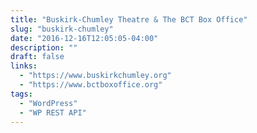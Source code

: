 ```yaml
---
title: "Buskirk-Chumley Theatre & The BCT Box Office"
slug: "buskirk-chumley"
date: "2016-12-16T12:05:05-04:00"
description: ""
draft: false
links:
  - "https://www.buskirkchumley.org"
  - "https://www.bctboxoffice.org"
tags:
  - "WordPress"
  - "WP REST API"
---
```

